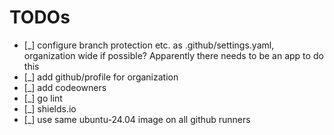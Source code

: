 # TODOs

* [_] configure branch protection etc. as .github/settings.yaml, organization wide if possible? Apparently there needs to be an app to do this  
* [_] add github/profile for organization
* [_] add codeowners
* [_] go lint
* [_] shields.io
* [_] use same ubuntu-24.04 image on all github runners